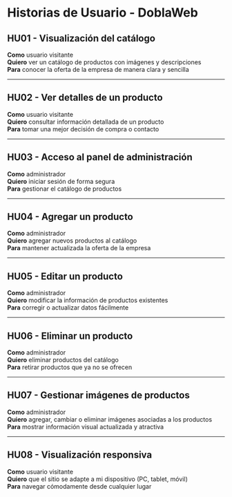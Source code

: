 # Historias de Usuario - DoblaWeb

## HU01 - Visualización del catálogo
**Como** usuario visitante  
**Quiero** ver un catálogo de productos con imágenes y descripciones  
**Para** conocer la oferta de la empresa de manera clara y sencilla

---

## HU02 - Ver detalles de un producto
**Como** usuario visitante  
**Quiero** consultar información detallada de un producto  
**Para** tomar una mejor decisión de compra o contacto

---

## HU03 - Acceso al panel de administración
**Como** administrador  
**Quiero** iniciar sesión de forma segura  
**Para** gestionar el catálogo de productos

---

## HU04 - Agregar un producto
**Como** administrador  
**Quiero** agregar nuevos productos al catálogo  
**Para** mantener actualizada la oferta de la empresa

---

## HU05 - Editar un producto
**Como** administrador  
**Quiero** modificar la información de productos existentes  
**Para** corregir o actualizar datos fácilmente

---

## HU06 - Eliminar un producto
**Como** administrador  
**Quiero** eliminar productos del catálogo  
**Para** retirar productos que ya no se ofrecen

---

## HU07 - Gestionar imágenes de productos
**Como** administrador  
**Quiero** agregar, cambiar o eliminar imágenes asociadas a los productos  
**Para** mostrar información visual actualizada y atractiva

---

## HU08 - Visualización responsiva
**Como** usuario visitante  
**Quiero** que el sitio se adapte a mi dispositivo (PC, tablet, móvil)  
**Para** navegar cómodamente desde cualquier lugar